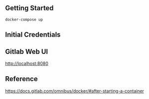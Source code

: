 Getting Started
-----
`docker-compose up`

Initial Credentials
-----

Gitlab Web UI
-----
[http://localhost:8080](http://localhost:8080)

Reference
-----
https://docs.gitlab.com/omnibus/docker/#after-starting-a-container
